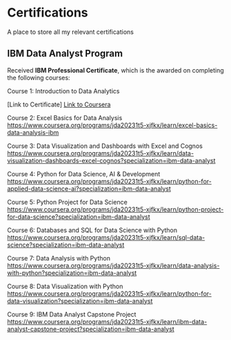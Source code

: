 # Certifications
A place to store all my relevant certifications




## IBM Data Analyst Program
Received **IBM Professional Certificate**, which is the awarded on completing the following courses:

Course 1: Introduction to Data Analytics

[Link to Certificate]
[Link to Coursera](https://www.coursera.org/programs/jda20231t5-xjfkx/learn/introduction-to-data-analytics)

Course 2: Excel Basics for Data Analysis
https://www.coursera.org/programs/jda20231t5-xjfkx/learn/excel-basics-data-analysis-ibm

Course 3: Data Visualization and Dashboards with Excel and Cognos
https://www.coursera.org/programs/jda20231t5-xjfkx/learn/data-visualization-dashboards-excel-cognos?specialization=ibm-data-analyst

Course 4: Python for Data Science, AI & Development
https://www.coursera.org/programs/jda20231t5-xjfkx/learn/python-for-applied-data-science-ai?specialization=ibm-data-analyst

Course 5: Python Project for Data Science
https://www.coursera.org/programs/jda20231t5-xjfkx/learn/python-project-for-data-science?specialization=ibm-data-analyst

Course 6: Databases and SQL for Data Science with Python
https://www.coursera.org/programs/jda20231t5-xjfkx/learn/sql-data-science?specialization=ibm-data-analyst

Course 7: Data Analysis with Python
https://www.coursera.org/programs/jda20231t5-xjfkx/learn/data-analysis-with-python?specialization=ibm-data-analyst

Course 8: Data Visualization with Python
https://www.coursera.org/programs/jda20231t5-xjfkx/learn/python-for-data-visualization?specialization=ibm-data-analyst

Course 9: IBM Data Analyst Capstone Project
https://www.coursera.org/programs/jda20231t5-xjfkx/learn/ibm-data-analyst-capstone-project?specialization=ibm-data-analyst
